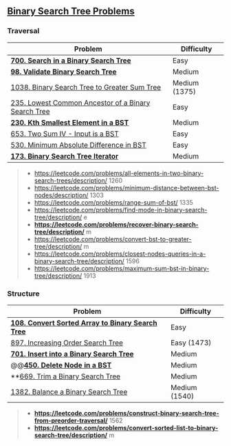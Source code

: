 ## [Binary Search Tree Problems](../topics/tree.md#binary-search-tree)
### Traversal
| Problem          | Difficulty |
|------------------|------------|
|**[700. Search in a Binary Search Tree](../leetcode/700.search-in-a-binary-search-tree.md)**|Easy|
|**[98. Validate Binary Search Tree](../leetcode/98.validate-binary-search-tree.md)**|Medium|
|[1038. Binary Search Tree to Greater Sum Tree](../leetcode/1038.binary-search-tree-to-greater-sum-tree.md)|Medium (1375)|
|[235. Lowest Common Ancestor of a Binary Search Tree](../leetcode/235.lowest-common-acestor-of-a-binary-search-tree.md)|Easy|
|**[230. Kth Smallest Element in a BST](../leetcode/230.kth-smallest-element-in-a-bst.md)**|Medium|
|[653. Two Sum IV - Input is a BST](../leetcode/653.two-sum-iv-input-is-a-bst.md)|Easy|
|[530. Minimum Absolute Difference in BST](../leetcode/530.minimum-absolute-difference-in-bst.md)|Easy|
|**[173. Binary Search Tree Iterator](../leetcode/173.binary-search-tree-iterator.md)**|Medium|

> * https://leetcode.com/problems/all-elements-in-two-binary-search-trees/description/ 1260
> * https://leetcode.com/problems/minimum-distance-between-bst-nodes/description/ 1303
> * https://leetcode.com/problems/range-sum-of-bst/ 1335
> * https://leetcode.com/problems/find-mode-in-binary-search-tree/description/ e
> * **https://leetcode.com/problems/recover-binary-search-tree/description/** m
> * https://leetcode.com/problems/convert-bst-to-greater-tree/description/ m
> * https://leetcode.com/problems/closest-nodes-queries-in-a-binary-search-tree/description/ 1596
> * https://leetcode.com/problems/maximum-sum-bst-in-binary-tree/description/ 1913

### Structure
| Problem          | Difficulty |
|------------------|------------|
|**[108. Convert Sorted Array to Binary Search Tree](../leetcode/108.convert-sorted-array-to-binary-search-tree.md)**|Easy|
|[897. Increasing Order Search Tree](../leetcode/897.increasing-order-search-tree.md)|Easy (1473)|
|**[701. Insert into a Binary Search Tree](../leetcode/701.insert-into-a-binary-search-tree.md)**|Medium|
|@@**[450. Delete Node in a BST](../leetcode/450.delete-node-in-a-bst.md)**|Medium|
|**[669. Trim a Binary Search Tree](../leetcode/669.trim-a-binary-search-tree.md**)|Medium|
|[1382. Balance a Binary Search Tree](../leetcode/1382.balance-a-binary-search-tree.md)|Medium (1540)|

> * **https://leetcode.com/problems/construct-binary-search-tree-from-preorder-traversal/** 1562
> * **https://leetcode.com/problems/convert-sorted-list-to-binary-search-tree/description/** m